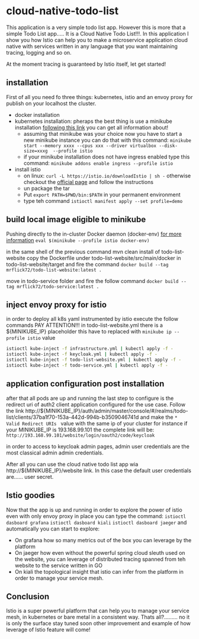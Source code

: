 # cloud-native-todo-list
This application is a very simple todo list app. However this is more that a simple 
Todo List app..... It is a Cloud Native Todo List!!!. In this application I show you 
how Istio can help you to make a microservice application cloud native with services 
written in any language that you want maintaining tracing, logging and so on. 

At the moment tracing is guaranteed by Istio itself, let get started!

## installation
First of all you need fo three things: kubernetes, istio and an envoy proxy for publish on your localhost the cluster.

* docker installation 
* kubernetes installation: pheraps the best thing is use a minikube installation [following this link](https://kubernetes.io/docs/setup/learning-environment/minikube/) you can get all information about!
    * assuming that minikube was your choice now you have to start a new minikube instance you can do that with this command: ```minikube start --memory xxxx --cpus xxx --driver virtualbox --disk-size=xxxg  --profile istio ```
    * if your minikube installation does not have ingress enabled type this command:  ```minikube addons enable ingress --profile istio ```
* install istio 
    * on linux: ```curl -L https://istio.io/downloadIstio | sh -``` otherwise checkout the [official page](https://istio.io/docs/setup/getting-started/#download) and follow the instructions
    * un package the tar
    * Put ```export PATH=$PWD/bin:$PATH``` in your permanent environment
    * type teh command ```istioctl manifest apply --set profile=demo```

## build local image eligible to minikube
Pushing directly to the in-cluster Docker daemon (docker-env) [for more information](https://minikube.sigs.k8s.io/docs/handbook/pushing/#5-building-images-inside-of-minikube-using-ssh) 
```eval $(minikube --profile istio docker-env) ```

in the same shell of the previous command 
mvn clean install of todo-list-website copy the Dockerfile under todo-list-website/src/main/docker 
in todo-list-website/target and fire the command ```docker build --tag mrflick72/todo-list-website:latest .```

move in todo-service folder and fire the follow command ```docker build --tag mrflick72/todo-service:latest .```

## inject envoy proxy for istio
in order to deploy all k8s yaml instrumented by istio execute the follow commands
PAY ATTENTION!!! in todo-list-website.yml there is a ${MINIKUBE_IP} placeholder this have to replaced with ```minikube ip --profile istio``` value
```bash
istioctl kube-inject -f infrastructure.yml | kubectl apply -f -
istioctl kube-inject -f keycloak.yml | kubectl apply -f -
istioctl kube-inject -f todo-list-website.yml | kubectl apply -f -
istioctl kube-inject -f todo-service.yml | kubectl apply -f -
```

## application configuration post installation

after that all pods are up and running the last step to configure is the redirect uri of auth2 client application configured for the use case. 
Follow the link http://${MINIKUBE_IP}/auth/admin/master/console/#/realms/todo-list/clients/37ba1f70-153a-442d-994b-b3509046741d 
and make the ```* Valid Redirect URIs ``` value with the same ip of your cluster for instance if your MINIKUBE_IP is 
193.168.99.101 the complete link will be: ```http://193.168.99.101/website/login/oauth2/code/keycloak```

in order to access to keycloak admin pages, admin user credentials are the most classical admin admin credentials.

After all you can use the cloud native todo list app wia http://${MINIKUBE_IP}/website link. In this case the default user credentials 
are...... user secret.

## Istio goodies
Now that the app is up and running in order to explore the power of istio even with only envoy proxy in place you can type the command:
```istioctl dasboard grafana```
```istioctl dasboard kiali```
```istioctl dasboard jaeger```
and automatically you can start to explore:
* On grafana how so many metrics out of the box you can leverage by the platform
* On jaeger how even without the powerful spring cloud sleuth used on the website, you can leverage of distributed tracing spanned from teh website to the service written in GO 
* On kiali the topological insight that istio can infer from the platform in order to manage your service mesh.

## Conclusion
Istio is a super powerful platform that can help you to manage your service mesh, in kubernetes or bare metal in a consistent way. 
Thats all?......... no it is only the surface stay tuned soon other improvement and example of how leverage of Istio feature will come!
 